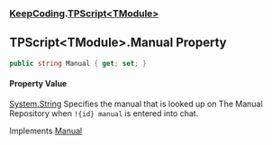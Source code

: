 ### [KeepCoding](KeepCoding.md 'KeepCoding').[TPScript&lt;TModule&gt;](KeepCoding_TPScript_TModule_.md 'KeepCoding.TPScript&lt;TModule&gt;')
## TPScript&lt;TModule&gt;.Manual Property
```csharp
public string Manual { get; set; }
```
#### Property Value
[System.String](https://docs.microsoft.com/en-us/dotnet/api/System.String 'System.String')
Specifies the manual that is looked up on The Manual Repository when `!{id} manual` is entered into chat.  

Implements [Manual](KeepCoding_ITP_Manual.md 'KeepCoding.ITP.Manual')  
